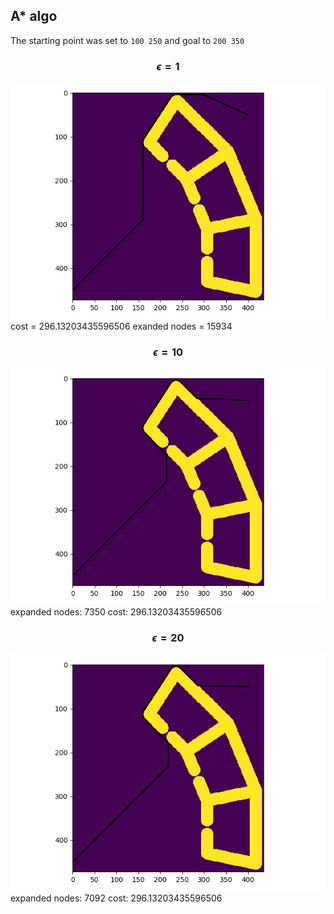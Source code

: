 ## A* algo
The starting point was set to `100 250` and goal to `200 350`
### $$\epsilon=1$$
![](./img/astar_e1.png)
cost = 296.13203435596506
exanded nodes = 15934
### $$\epsilon=10$$
![](./img/astar_e10.png)
expanded nodes: 7350
cost:  296.13203435596506
### $$\epsilon=20$$
![](./img/astar_e20.png)
expanded nodes: 7092
cost:  296.13203435596506